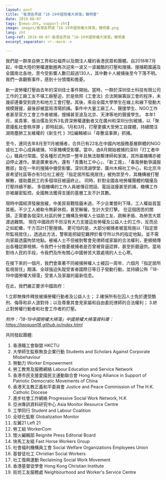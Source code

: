 ```yaml
---
layout: post
title: "香港各界就「18-19中國勞權大掃蕩」聲明書"
date: 2019-08-07
tags: [news-zht, support-zht]
image: images/香港各界就「18-19中國勞權大掃蕩」聲明書.png
lang: zht
lang-ref: 2019-08-07-香港各界就「18-19中國勞權大掃蕩」聲明書
excerpt_separator: <!--more-->

---
```


我們是一群來自勞工界和社福界以及關注人權的香港民眾和團體。自2018年7月起，中國大陸的勞權運動圈再次迎來一波又一波嚴酷的打壓和搜捕，搜捕範圍遍及全國南北各地，至今受影響人數已超過130人，其中數十人被捕後至今下落不明。我們一直觀察事件，感到十分憤慨和擔憂。

新一波勞權打壓由去年的深圳佳士事件開始。當時，一群於深圳佳士科技有限公司工作的工廠工友不堪工廠壓迫，於是依照《工會法》合法開展籌設工會的程序，未幾卻連番受到資方和地方工會打壓。其後，來自全國大學學生在線上和線下發動大規模聲援，最後卻被當局清場抓捕。事件中大量工廠工人、聲援學生、NGO工作者甚至官方工會工作者被捕，搜捕甚至波及北京、天津等地的聲援學生。 本年1月，吳貴軍、張治儒及另外3名資深勞權運動者又在廣州和深圳分別被捕，以「聚眾擾亂社會秩序罪 」即時起訴。1月和3月，打壓更擴大至勞工自媒體，持續關注湖南塵肺工友維權的《新生代 》3位編輯被以「尋釁滋事罪」抓捕。

至今，連同去年8月至11月被捕者，合共已有22名在中國內地服務基層群體的NGO或社工中心成員被捕，10家機構受影響。當中，由8月開始被捕的深圳「打工者中心」職員付常國，受各種形式拘禁一整年且無法聯繫律師和家属，其所屬機構亦被迫停止運作。單是廣東省內，還有「青鷹社工中心」、「新工億」、「春風勞動爭議服務部」皆在一年的搜捕中備受影響。深圳清湖學堂、廣州木棉社工中心，和北京冷泉希望社區等亦有5位社工被在「指定居所監視居住」被拘禁至今，其機構被打壓解散，援助農民工的多個項目被逼終止。 同時，針對全國各地勞權團體的騷擾及打壓持續不斷。 多個機構的工作人員被傳召問話、電話滋擾甚至抓捕，機構工作亦被嚴密監控。全國無法獲得支援的基層工友不計其數。

現時中國經濟發展放緩，中美貿易戰陰霾未過，不少企業營利下降，工人權益首當其衝。不少工人被勒令無薪休假，甚至解僱，生計大受打擊。 在這個困苦的關頭，正需要各個深扎社區的勞工機構及勞權人士協助工友、疏解矛盾、為勞苦大眾渡過難關。 現在中國政府不但沒有大力支援這些勞權及公益人士的工作，反而忌之如蛇蠍，千方百計打壓搜捕。 更可怕的是，大部分被捕者被當局施以「指定居所監視居住」，透過此方法，警察能把疑犯羈押於看守所以外的指定地點，並不需向家屬透露拘禁地點。被補人士不但被剝奪會見律師或家屬的合法權利，更頻頻傳出各種認罪視頻，令我們十分擔憂被捕者是否曾被脅逼認罪，甚至折磨逼供。當局對待人民的手段，令我們及所有關心中國勞苦大眾處境的人士心寒。

在接下來的一個月，我們會乘著不同被捕勞權人士被囚一周年、六個月「指定居所監視居住」期滿、全球強迫失蹤受害者國際日等日子發動行動，並持續公佈「18-19中國勞權大掃蕩」受害人及家屬的最新信息。

在此，我們嚴正要求中國政府：

1.立即無條件釋放被捕勞權行動者及公益人士；
2.確保所有在囚人士免於遭受酷刑、侮辱和非人道對待；以及尊重其會見家屬和自由委託律師的合法權利；
3.終止對勞權行動者和社會工作者的打壓。

<em>附件：「18-19中國勞權大掃蕩」中國勞權大掃蕩資料庫： <https://laoquan18.github.io/index.html></em>

共同發起團體:

1. 香港職工會聯盟 HKCTU
2. 大學師生監察無良企業行動 Students and Scholars Against Corporate Misbehaviour
3. 勞動力 Worker Empowerment
4. 勞工教育及服務網絡 Labour Education and Service Network
5. 香港市民支援愛國民主運動聯合會 Hong Kong Alliance in Support of Patriotic Democratic Movements of China
6. 香港天主教正義和平委員會 Justice and Peace Commission of The H.K. Catholic Diocese
7. 進步社會工作網絡 Progressive Social Work Network, H.K
8. 亞洲專訊資料研究中心 Asia Monitor Resource Centre 
9. 工學同行 Student and Labour Coalition
10. 全球化監察 Globalization Monitor
11. 左翼21 Left 21
12. 勞工組 WorkerCom
13. 懷火編輯部 Reignite Press Editorial Board
14. 快馬工友組 Fast Horse Workers Group
15. 社會福利機構員工會 Social Welfare Organizations Employees Union
16. 基督徒社工 Christian Social Workers
17. 社工復興運動 Reclaiming Social Work Movement
18. 香港基督徒學會 Hong Kong Christian Institute
19. 街坊工友服務處 Neighbourhood and Worker's Service Centre

